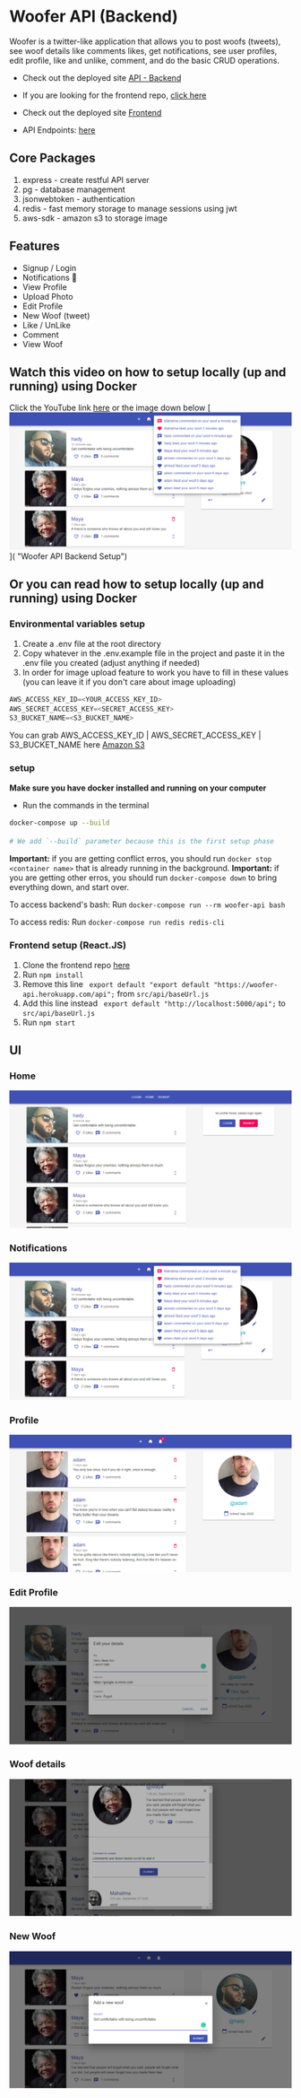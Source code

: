 # Woofer API (Backend)

Woofer is a twitter-like application that allows you to post woofs (tweets), see woof details like comments likes, get notifications, see user profiles, edit profile, like and unlike, comment, and do the basic CRUD operations.
- Check out the deployed site [API - Backend](https://woofer-api.herokuapp.com/)

- If you are looking for the frontend repo, [click here](https://github.com/silvertechguy/woofer)
- Check out the deployed site [Frontend](https://woofer-official.herokuapp.com/)
- API Endpoints: [here](https://github.com/silvertechguy/woofer-api/blob/master/api-spec.md)

## Core Packages

1. express - create restful API server
2. pg - database management
3. jsonwebtoken - authentication
4. redis - fast memory storage to manage sessions using jwt
5. aws-sdk - amazon s3 to storage image

## Features

- Signup / Login
- Notifications 🔔
- View Profile
- Upload Photo
- Edit Profile
- New Woof (tweet)
- Like / UnLike
- Comment
- View Woof

## Watch this video on how to setup locally (up and running) using Docker

Click the YouTube link [here]() or the image down below
[![New Woof](screenshots/notifications.png)]( "Woofer API Backend Setup")

## Or you can read how to setup locally (up and running) using Docker

### Environmental variables setup

1. Create a .env file at the root directory
2. Copy whatever in the .env.example file in the project and paste it in the .env file you created (adjust anything if needed)
3. In order for image upload feature to work you have to fill in these values (you can leave it if you don't care about image uploading)

```javascript
AWS_ACCESS_KEY_ID=<YOUR_ACCESS_KEY_ID>
AWS_SECRET_ACCESS_KEY=<SECRET_ACCESS_KEY>
S3_BUCKET_NAME=<S3_BUCKET_NAME>
```

You can grab AWS_ACCESS_KEY_ID | AWS_SECRET_ACCESS_KEY | S3_BUCKET_NAME here [Amazon S3](https://aws.amazon.com/s3)

### setup

**Make sure you have docker installed and running on your computer**

- Run the commands in the terminal

```bash
docker-compose up --build

# We add `--build` parameter because this is the first setup phase
```

**Important:** if you are getting conflict erros, you should run `docker stop <container name>` that is already running in the background.
**Important:** if you are getting other erros, you should run `docker-compose down` to bring everything down, and start over.

To access backend's bash:
Run `docker-compose run --rm woofer-api bash`

To access redis:
Run `docker-compose run redis redis-cli`

### Frontend setup (React.JS)

1. Clone the frontend repo [here](https://github.com/silvertechguy/woofer)
2. Run `npm install`
3. Remove this line ` export default "export default "https://woofer-api.herokuapp.com/api";` from `src/api/baseUrl.js`
4. Add this line instead ` export default "http://localhost:5000/api";` to `src/api/baseUrl.js`
5. Run `npm start`

## UI

### Home

![Home](screenshots/home.png)

### Notifications

![Notifications](screenshots/notifications.png)

### Profile

![Profile](screenshots/profile.png)

### Edit Profile

![Edit Profile](screenshots/edit-profile.png)

### Woof details

![Woof](screenshots/view_profile.png)

### New Woof

![New Woof](screenshots/new_woof.png)
